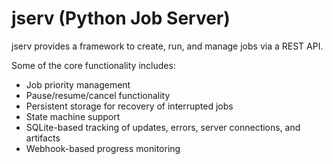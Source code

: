 # jserv (Python Job Server)

jserv provides a framework to create, run, and manage jobs via a REST API. 

Some of the core functionality includes:
- Job priority management
- Pause/resume/cancel functionality
- Persistent storage for recovery of interrupted jobs
- State machine support
- SQLite-based tracking of updates, errors, server connections, and artifacts
- Webhook-based progress monitoring
